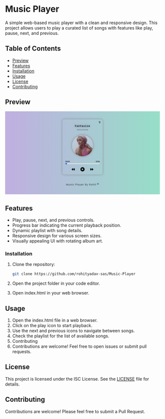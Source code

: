 # Music Player

A simple web-based music player with a clean and responsive design. This project allows users to play a curated list of songs with features like play, pause, next, and previous.

## Table of Contents
- [Preview](#preview)
- [Features](#features)
- [Installation](#installation)
- [Usage](#usage)
- [License](#license)
- [Contributing](#contributing)

## Preview
![preview.png](./assets/preview.png?raw=true)

## Features
- Play, pause, next, and previous controls.
- Progress bar indicating the current playback position.
- Dynamic playlist with song details.
- Responsive design for various screen sizes.
- Visually appealing UI with rotating album art.

### Installation
1. Clone the repository:
   ```bash
   git clone https://github.com/rohityadav-sas/Music-Player
   ```

3. Open the project folder in your code editor.

4. Open index.html in your web browser.

## Usage
1. Open the index.html file in a web browser.
2. Click on the play icon to start playback.
3. Use the next and previous icons to navigate between songs.
4. Check the playlist for the list of available songs.
5. Contributing
6. Contributions are welcome! Feel free to open issues or submit pull requests.

## License

This project is licensed under the ISC License. See the [LICENSE](./LICENSE) file for details.

## Contributing

Contributions are welcome! Please feel free to submit a Pull Request.
